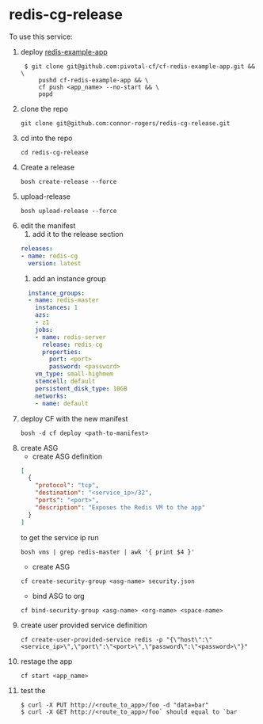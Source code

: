 # redis-cg-release

To use this service:

1. deploy [redis-example-app](https://github.com/pivotal-cf/cf-redis-example-app)
    ```
     $ git clone git@github.com:pivotal-cf/cf-redis-example-app.git && \
         pushd cf-redis-example-app && \
         cf push <app_name> --no-start && \
         popd
    ```
1. clone the repo
    ```
    git clone git@github.com:connor-rogers/redis-cg-release.git
    ```
1. cd into the repo
    ```
    cd redis-cg-release
    ```
1. Create a release
    ```
    bosh create-release --force
    ```
1. upload-release
    ```
    bosh upload-release --force
    ```
1. edit the manifest
    1. add it to the release section
    ```yaml
    releases:
    - name: redis-cg
      version: latest
    ```
    1. add an instance group
    ```yaml
      instance_groups:
      - name: redis-master
        instances: 1
        azs:
        - z1
        jobs:
        - name: redis-server
          release: redis-cg
          properties:
            port: <port>
            password: <password>
        vm_type: small-highmem
        stemcell: default
        persistent_disk_type: 10GB
        networks:
        - name: default
    ```
1. deploy CF with the new manifest
    ```
    bosh -d cf deploy <path-to-manifest>
    ```
1. create ASG
    - create ASG definition
    ```json
    [
      {
        "protocol": "tcp",
        "destination": "<service_ip>/32",
        "ports": "<port>",
        "description": "Exposes the Redis VM to the app"
      }
    ]
    ```
    to get the service ip run 
    ```
    bosh vms | grep redis-master | awk '{ print $4 }'
    ```
    - create ASG
    ```
    cf create-security-group <asg-name> security.json
    ```
    - bind ASG to org
    ```
    cf bind-security-group <asg-name> <org-name> <space-name>
    ```
1. create user provided service definition
    ```
    cf create-user-provided-service redis -p "{\"host\":\"<service_ip>\",\"port\":\"<port>\",\"password\":\"<password>\"}"
    ```
1. restage the app
    ```
    cf start <app_name>
    ```
1. test the 
    ```
    $ curl -X PUT http://<route_to_app>/foo -d "data=bar"
    $ curl -X GET http://<route_to_app>/foo` should equal to `bar
    ```
